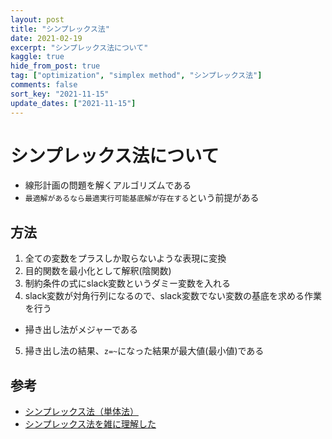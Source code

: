 ```yaml
---
layout: post
title: "シンプレックス法"
date: 2021-02-19
excerpt: "シンプレックス法について"
kaggle: true
hide_from_post: true
tag: ["optimization", "simplex method", "シンプレックス法"]
comments: false
sort_key: "2021-11-15"
update_dates: ["2021-11-15"]
---
```


# シンプレックス法について

 - 線形計画の問題を解くアルゴリズムである
 - `最適解があるなら最適実行可能基底解が存在する`という前提がある

## 方法
 1. 全ての変数をプラスしか取らないような表現に変換
 2. 目的関数を最小化として解釈(陰関数)
 3. 制約条件の式にslack変数というダミー変数を入れる
 4. slack変数が対角行列になるので、slack変数でない変数の基底を求める作業を行う
   - 掃き出し法がメジャーである
 5. 掃き出し法の結果、`z=~`になった結果が最大値(最小値)である

## 参考
 - [シンプレックス法（単体法）](http://www.bunkyo.ac.jp/~nemoto/lecture/or/97/simplex/index.htm)
 - [シンプレックス法を雑に理解した](https://qiita.com/41semicolon/items/cd50a54c6e147e20c170)
